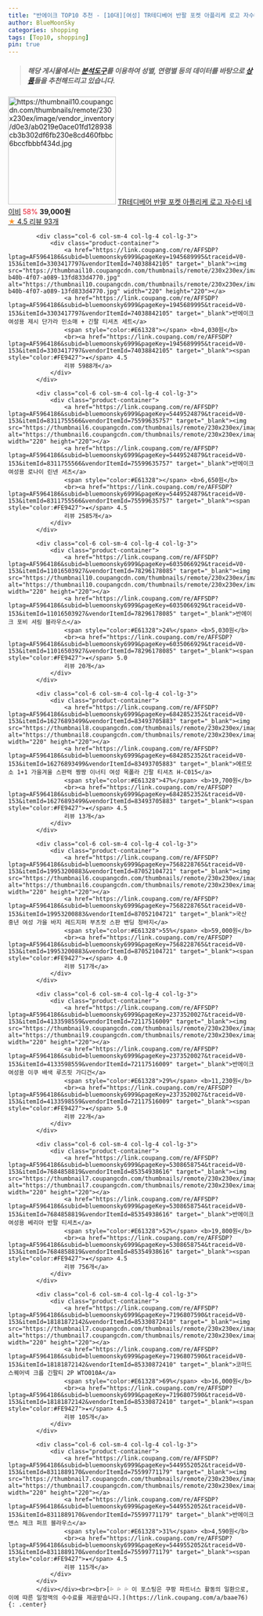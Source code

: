 ```yaml
---
title: "반에이크 TOP10 추천 - [10대][여성] TR테디베어 반팔 포켓 아플리케 로고 자수티 네이비"
author: BlueMoonSky
categories: shopping
tags: [Top10, shopping]
pin: true
---
```


> ##### 해당 게시물에서는 [**분석도구**](https://itemscout.io/)를 이용하여 **성별**, **연령별** 등의 데이터를 바탕으로 [**상품**](https://link.coupang.com/a/baae76)들을 추천해드리고 있습니다.
<div class="container"><div class="row">
            <div class="col-6 col-sm-4 col-lg-4 col-lg-3">
                <div class="product-container">
                    <a href="https://link.coupang.com/re/AFFSDP?lptag=AF5964186&subid=bluemoonsky6999&pageKey=7480353265&traceid=V0-153&itemId=19537926627&vendorItemId=86646259164" target="_blank"><img src="https://thumbnail10.coupangcdn.com/thumbnails/remote/230x230ex/image/vendor_inventory/d0e3/ab0219e0ace01fd128938cb3b302df6fb230e8cd460fbbc6bccfbbbf434d.jpg" alt="https://thumbnail10.coupangcdn.com/thumbnails/remote/230x230ex/image/vendor_inventory/d0e3/ab0219e0ace01fd128938cb3b302df6fb230e8cd460fbbc6bccfbbbf434d.jpg" width="220" height="220"></a>
                    <a href="https://link.coupang.com/re/AFFSDP?lptag=AF5964186&subid=bluemoonsky6999&pageKey=7480353265&traceid=V0-153&itemId=19537926627&vendorItemId=86646259164" target="_blank">TR테디베어 반팔 포켓 아플리케 로고 자수티 네이비</a>
                    <span style="color:#E61328">58%</span> <b>39,000원</b>
                    <br><a href="https://link.coupang.com/re/AFFSDP?lptag=AF5964186&subid=bluemoonsky6999&pageKey=7480353265&traceid=V0-153&itemId=19537926627&vendorItemId=86646259164" target="_blank"><span style="color:#FE9427">★</span> 4.5
                    리뷰 93개</a>
                </div>
            </div>
            
            <div class="col-6 col-sm-4 col-lg-4 col-lg-3">
                <div class="product-container">
                    <a href="https://link.coupang.com/re/AFFSDP?lptag=AF5964186&subid=bluemoonsky6999&pageKey=1945689995&traceid=V0-153&itemId=3303417797&vendorItemId=74038842105" target="_blank"><img src="https://thumbnail10.coupangcdn.com/thumbnails/remote/230x230ex/image/retail/images/2020/07/31/12/4/26bc7eae-b40b-4f07-a089-13fd833d4770.jpg" alt="https://thumbnail10.coupangcdn.com/thumbnails/remote/230x230ex/image/retail/images/2020/07/31/12/4/26bc7eae-b40b-4f07-a089-13fd833d4770.jpg" width="220" height="220"></a>
                    <a href="https://link.coupang.com/re/AFFSDP?lptag=AF5964186&subid=bluemoonsky6999&pageKey=1945689995&traceid=V0-153&itemId=3303417797&vendorItemId=74038842105" target="_blank">반에이크 여성용 제시 단가라 민소매 + 긴팔 티셔츠 세트</a>
                    <span style="color:#E61328"></span> <b>4,030원</b>
                    <br><a href="https://link.coupang.com/re/AFFSDP?lptag=AF5964186&subid=bluemoonsky6999&pageKey=1945689995&traceid=V0-153&itemId=3303417797&vendorItemId=74038842105" target="_blank"><span style="color:#FE9427">★</span> 4.5
                    리뷰 5988개</a>
                </div>
            </div>
            
            <div class="col-6 col-sm-4 col-lg-4 col-lg-3">
                <div class="product-container">
                    <a href="https://link.coupang.com/re/AFFSDP?lptag=AF5964186&subid=bluemoonsky6999&pageKey=5449524879&traceid=V0-153&itemId=8311755566&vendorItemId=75599635757" target="_blank"><img src="https://thumbnail6.coupangcdn.com/thumbnails/remote/230x230ex/image/rs_quotation_api/f4lgwqc9/1fe378ed69d941f1bed0f8306cc48408.jpg" alt="https://thumbnail6.coupangcdn.com/thumbnails/remote/230x230ex/image/rs_quotation_api/f4lgwqc9/1fe378ed69d941f1bed0f8306cc48408.jpg" width="220" height="220"></a>
                    <a href="https://link.coupang.com/re/AFFSDP?lptag=AF5964186&subid=bluemoonsky6999&pageKey=5449524879&traceid=V0-153&itemId=8311755566&vendorItemId=75599635757" target="_blank">반에이크 여성용 로나이 린넨 셔츠</a>
                    <span style="color:#E61328"></span> <b>6,650원</b>
                    <br><a href="https://link.coupang.com/re/AFFSDP?lptag=AF5964186&subid=bluemoonsky6999&pageKey=5449524879&traceid=V0-153&itemId=8311755566&vendorItemId=75599635757" target="_blank"><span style="color:#FE9427">★</span> 4.5
                    리뷰 2585개</a>
                </div>
            </div>
            
            <div class="col-6 col-sm-4 col-lg-4 col-lg-3">
                <div class="product-container">
                    <a href="https://link.coupang.com/re/AFFSDP?lptag=AF5964186&subid=bluemoonsky6999&pageKey=6035066929&traceid=V0-153&itemId=11016503927&vendorItemId=78296178085" target="_blank"><img src="https://thumbnail10.coupangcdn.com/thumbnails/remote/230x230ex/image/rs_quotation_api/qlzh2t07/ffd851a5e999449f869366af199b42e2.jpg" alt="https://thumbnail10.coupangcdn.com/thumbnails/remote/230x230ex/image/rs_quotation_api/qlzh2t07/ffd851a5e999449f869366af199b42e2.jpg" width="220" height="220"></a>
                    <a href="https://link.coupang.com/re/AFFSDP?lptag=AF5964186&subid=bluemoonsky6999&pageKey=6035066929&traceid=V0-153&itemId=11016503927&vendorItemId=78296178085" target="_blank">반에이크 포비 셔링 블라우스</a>
                    <span style="color:#E61328">24%</span> <b>5,030원</b>
                    <br><a href="https://link.coupang.com/re/AFFSDP?lptag=AF5964186&subid=bluemoonsky6999&pageKey=6035066929&traceid=V0-153&itemId=11016503927&vendorItemId=78296178085" target="_blank"><span style="color:#FE9427">★</span> 5.0
                    리뷰 20개</a>
                </div>
            </div>
            
            <div class="col-6 col-sm-4 col-lg-4 col-lg-3">
                <div class="product-container">
                    <a href="https://link.coupang.com/re/AFFSDP?lptag=AF5964186&subid=bluemoonsky6999&pageKey=6842852352&traceid=V0-153&itemId=16276893499&vendorItemId=83493705883" target="_blank"><img src="https://thumbnail8.coupangcdn.com/thumbnails/remote/230x230ex/image/vendor_inventory/2e8a/affd5517d74f857d242c5ba7d2424eabe18a92c5a8781fa27f5b73e3d8a5.jpg" alt="https://thumbnail8.coupangcdn.com/thumbnails/remote/230x230ex/image/vendor_inventory/2e8a/affd5517d74f857d242c5ba7d2424eabe18a92c5a8781fa27f5b73e3d8a5.jpg" width="220" height="220"></a>
                    <a href="https://link.coupang.com/re/AFFSDP?lptag=AF5964186&subid=bluemoonsky6999&pageKey=6842852352&traceid=V0-153&itemId=16276893499&vendorItemId=83493705883" target="_blank">에르모소 1+1 가을겨울 스판력 짱짱 이너티 여성 목폴라 긴팔 티셔츠 H-C015</a>
                    <span style="color:#E61328">47%</span> <b>19,700원</b>
                    <br><a href="https://link.coupang.com/re/AFFSDP?lptag=AF5964186&subid=bluemoonsky6999&pageKey=6842852352&traceid=V0-153&itemId=16276893499&vendorItemId=83493705883" target="_blank"><span style="color:#FE9427">★</span> 4.5
                    리뷰 13개</a>
                </div>
            </div>
            
            <div class="col-6 col-sm-4 col-lg-4 col-lg-3">
                <div class="product-container">
                    <a href="https://link.coupang.com/re/AFFSDP?lptag=AF5964186&subid=bluemoonsky6999&pageKey=7568228765&traceid=V0-153&itemId=19953200883&vendorItemId=87052104721" target="_blank"><img src="https://thumbnail6.coupangcdn.com/thumbnails/remote/230x230ex/image/vendor_inventory/6e62/332d99546e9ceb49338ebffa87f2d8b76b776ba7de419fb1f492b2dab033.png" alt="https://thumbnail6.coupangcdn.com/thumbnails/remote/230x230ex/image/vendor_inventory/6e62/332d99546e9ceb49338ebffa87f2d8b76b776ba7de419fb1f492b2dab033.png" width="220" height="220"></a>
                    <a href="https://link.coupang.com/re/AFFSDP?lptag=AF5964186&subid=bluemoonsky6999&pageKey=7568228765&traceid=V0-153&itemId=19953200883&vendorItemId=87052104721" target="_blank">국산 중년 여성 가을 바지 레드지퍼 부츠컷 스판 밴딩 청바지</a>
                    <span style="color:#E61328">55%</span> <b>59,000원</b>
                    <br><a href="https://link.coupang.com/re/AFFSDP?lptag=AF5964186&subid=bluemoonsky6999&pageKey=7568228765&traceid=V0-153&itemId=19953200883&vendorItemId=87052104721" target="_blank"><span style="color:#FE9427">★</span> 4.0
                    리뷰 517개</a>
                </div>
            </div>
            
            <div class="col-6 col-sm-4 col-lg-4 col-lg-3">
                <div class="product-container">
                    <a href="https://link.coupang.com/re/AFFSDP?lptag=AF5964186&subid=bluemoonsky6999&pageKey=2373520027&traceid=V0-153&itemId=4133598559&vendorItemId=72117516009" target="_blank"><img src="https://thumbnail9.coupangcdn.com/thumbnails/remote/230x230ex/image/rs_quotation_api/c0fwjaft/7b055b59ced94a0d95e790cb6e9bd61a.jpg" alt="https://thumbnail9.coupangcdn.com/thumbnails/remote/230x230ex/image/rs_quotation_api/c0fwjaft/7b055b59ced94a0d95e790cb6e9bd61a.jpg" width="220" height="220"></a>
                    <a href="https://link.coupang.com/re/AFFSDP?lptag=AF5964186&subid=bluemoonsky6999&pageKey=2373520027&traceid=V0-153&itemId=4133598559&vendorItemId=72117516009" target="_blank">반에이크 여성용 이쿠 배색 루즈핏 가디건</a>
                    <span style="color:#E61328">29%</span> <b>11,230원</b>
                    <br><a href="https://link.coupang.com/re/AFFSDP?lptag=AF5964186&subid=bluemoonsky6999&pageKey=2373520027&traceid=V0-153&itemId=4133598559&vendorItemId=72117516009" target="_blank"><span style="color:#FE9427">★</span> 5.0
                    리뷰 22개</a>
                </div>
            </div>
            
            <div class="col-6 col-sm-4 col-lg-4 col-lg-3">
                <div class="product-container">
                    <a href="https://link.coupang.com/re/AFFSDP?lptag=AF5964186&subid=bluemoonsky6999&pageKey=5308658754&traceid=V0-153&itemId=7684858819&vendorItemId=85354938616" target="_blank"><img src="https://thumbnail7.coupangcdn.com/thumbnails/remote/230x230ex/image/vendor_inventory/4a96/b79b9b9e685deda43fd5bbe0d26c91a160b22b5e152752c6111c71514011.jpg" alt="https://thumbnail7.coupangcdn.com/thumbnails/remote/230x230ex/image/vendor_inventory/4a96/b79b9b9e685deda43fd5bbe0d26c91a160b22b5e152752c6111c71514011.jpg" width="220" height="220"></a>
                    <a href="https://link.coupang.com/re/AFFSDP?lptag=AF5964186&subid=bluemoonsky6999&pageKey=5308658754&traceid=V0-153&itemId=7684858819&vendorItemId=85354938616" target="_blank">반에이크 여성용 베리아 반팔 티셔츠</a>
                    <span style="color:#E61328">52%</span> <b>19,800원</b>
                    <br><a href="https://link.coupang.com/re/AFFSDP?lptag=AF5964186&subid=bluemoonsky6999&pageKey=5308658754&traceid=V0-153&itemId=7684858819&vendorItemId=85354938616" target="_blank"><span style="color:#FE9427">★</span> 4.5
                    리뷰 756개</a>
                </div>
            </div>
            
            <div class="col-6 col-sm-4 col-lg-4 col-lg-3">
                <div class="product-container">
                    <a href="https://link.coupang.com/re/AFFSDP?lptag=AF5964186&subid=bluemoonsky6999&pageKey=7196807590&traceid=V0-153&itemId=18181872142&vendorItemId=85330872410" target="_blank"><img src="https://thumbnail7.coupangcdn.com/thumbnails/remote/230x230ex/image/vendor_inventory/5fa7/cf74e15de84dbed185a4129a9c73b1664cd38009a38e235e43e76fe2159b.jpg" alt="https://thumbnail7.coupangcdn.com/thumbnails/remote/230x230ex/image/vendor_inventory/5fa7/cf74e15de84dbed185a4129a9c73b1664cd38009a38e235e43e76fe2159b.jpg" width="220" height="220"></a>
                    <a href="https://link.coupang.com/re/AFFSDP?lptag=AF5964186&subid=bluemoonsky6999&pageKey=7196807590&traceid=V0-153&itemId=18181872142&vendorItemId=85330872410" target="_blank">코마드 스퀘어넥 크롭 긴팔티 2P WTO010A</a>
                    <span style="color:#E61328">69%</span> <b>16,000원</b>
                    <br><a href="https://link.coupang.com/re/AFFSDP?lptag=AF5964186&subid=bluemoonsky6999&pageKey=7196807590&traceid=V0-153&itemId=18181872142&vendorItemId=85330872410" target="_blank"><span style="color:#FE9427">★</span> 4.5
                    리뷰 105개</a>
                </div>
            </div>
            
            <div class="col-6 col-sm-4 col-lg-4 col-lg-3">
                <div class="product-container">
                    <a href="https://link.coupang.com/re/AFFSDP?lptag=AF5964186&subid=bluemoonsky6999&pageKey=5449552052&traceid=V0-153&itemId=8311889170&vendorItemId=75599771179" target="_blank"><img src="https://thumbnail7.coupangcdn.com/thumbnails/remote/230x230ex/image/rs_quotation_api/suuconmy/c2734ce26b5647f2aed6475477f3b391.jpg" alt="https://thumbnail7.coupangcdn.com/thumbnails/remote/230x230ex/image/rs_quotation_api/suuconmy/c2734ce26b5647f2aed6475477f3b391.jpg" width="220" height="220"></a>
                    <a href="https://link.coupang.com/re/AFFSDP?lptag=AF5964186&subid=bluemoonsky6999&pageKey=5449552052&traceid=V0-153&itemId=8311889170&vendorItemId=75599771179" target="_blank">반에이크 앤스 체크 퍼프 블라우스</a>
                    <span style="color:#E61328">31%</span> <b>4,590원</b>
                    <br><a href="https://link.coupang.com/re/AFFSDP?lptag=AF5964186&subid=bluemoonsky6999&pageKey=5449552052&traceid=V0-153&itemId=8311889170&vendorItemId=75599771179" target="_blank"><span style="color:#FE9427">★</span> 4.5
                    리뷰 115개</a>
                </div>
            </div>
            </div></div><br><br>[💦 💦 💦 이 포스팅은 쿠팡 파트너스 활동의 일환으로, 이에 따른 일정액의 수수료를 제공받습니다.](https://link.coupang.com/a/baae76){: .center}